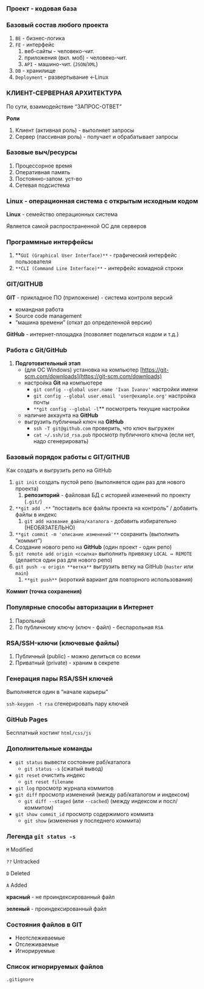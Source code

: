 ### Проект - кодовая база

### Базовый состав любого проекта

1. `BE` - бизнес-логика
2. `FE` - интерфейс
    1. веб-сайты  - человеко-чит.
    2. приложения (вкл. моб) - человеко-чит.
    3. `API` - машино-чит.  (`JSON`/`XML`)
3. `DB` - хранилище
4. `Deployment` - развертывание ←Linux

### КЛИЕНТ-СЕРВЕРНАЯ АРХИТЕКТУРА

По сути, взаимодействие “ЗАПРОС-ОТВЕТ”

**Роли**

1. Клиент (активная роль) - выполняет запросы
2. Сервер (пассивная роль) - получает и обрабатывает запросы



### Базовые выч/ресурсы

1. Процессорное время
2. Оперативная память
3. Постоянно-запом. уст-во
4. Сетевая подсистема



### Linux - операционная система с открытым исходным кодом

**Linux** - семейство операционных система

Является самой распространенной ОС для серверов

### Программные интерфейсы

1. **`GUI (Graphical User Interface)**` - графический интерфейс пользователя
2. `**CLI (Command Line Interface)**` - интерфейс комадной строки

### GIT/GITHUB

**GIT** - прикладное ПО (приложение) - система контроля версий

- командная работа
- Source code management
- “машина времени” (откат до определенной версии)

**GitHub** - интернет-площадка (позволяет поделиться кодом и т.д.)

### Работа с Git/GitHub

1. **Подготовительный этап**
    - (для ОС Windows) установка на компьютер [https://git-scm.com/downloads](https://git-scm.com/downloads)
    - настройка **Git** на компьютере
        - `git config --global user.name 'Ivan Ivanov'` настройки имени
        - `git config --global user.email 'user@example.org'` настройка почты
        - `**git config --global -l`** посмотреть текущие настройки
    - наличие аккаунта на **GitHub**
    - выгрузить публичный ключ на **GitHub**
        - `ssh -T git@github.com` проверить, что ключ выгружен
        - `cat ~/.ssh/id_rsa.pub` просмотр публичного ключа (если нет, надо сгенерировать)

### Базовый порядок работы с GIT/GITHUB

Как создать и выгрузить репо на GitHub

1. `git init` создать пустой репо (выполняется один раз для нового проекта)
    1. **репозиторий** - файловая БД с историей изменений по проекту (`.git/`)
2. `**git add .**` “поставить все файлы проекта на контроль” / добавить файлы в индекс
    1. `git add название_файла/каталога` - добавить избирательно (НЕОБЯЗАТЕЛЬНО)
3. `**git commit -m 'описание изменений'**` сохранить (выполнить “коммит”)
4. Создание нового репо на **GitHub** (один проект - один репо)
5. `git remote add origin <ссылка>` выполнить привязку `LOCAL ↔ REMOTE` (делается один раз для нового репо)
6. `git push -u origin **ветка**` выгрузить ветку на GitHub (`master` или `main`)
    1. `**git push**` (короткий вариант для повторного использования)



**Коммит (точка сохранения)**



### Популярные способы авторизации в Интернет

1. Парольный
2. По публичному ключу (ключ - файл) - беспарольная `RSA`

### RSA/SSH-ключи (ключевые файлы)

1. Публичный (public) - можно делиться со всеми
2. Приватный (private) - храним в секрете

### Генерация пары RSA/SSH ключей

Выполняется один в “начале карьеры”

`ssh-keygen -t rsa`  сгенерировать пару ключей

### GitHub Pages

Бесплатный хостинг `html/css/js`

### Дополнительные команды

- `git status` вывести состояние раб/каталога
    - `git status -s` (сжатый вывод)
- `git reset` очистить индекс
    - `git reset filename`
- `git log` просмотр журнала коммитов
- `git diff` просмотр изменений (между раб/каталогом и индексом)
    - `git diff --staged` (или `--cached`) (между индексом и посл/коммитом)
- `git show commit_id` просмотр содержимого коммита
    - `git show` (изменения у последнего коммита)

### Легенда `git status -s`

`M` Modified

`??` Untracked

`D` Deleted

`A` Added

**красный** - не проиндексированный файл

**зеленый** - проиндексированный файл

### Состояния файлов в GIT

- Неотслеживаемые
- Отслеживаемые
- Игнорируемые

### Список игнорируемых файлов

`.gitignore`
